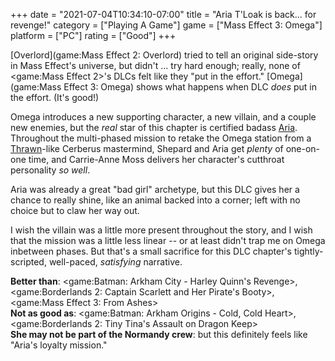 +++
date = "2021-07-04T10:34:10-07:00"
title = "Aria T'Loak is back... for revenge!"
category = ["Playing A Game"]
game = ["Mass Effect 3: Omega"]
platform = ["PC"]
rating = ["Good"]
+++

[Overlord](game:Mass Effect 2: Overlord) tried to tell an original side-story in Mass Effect's universe, but didn't ... try hard enough; really, none of <game:Mass Effect 2>'s DLCs felt like they "put in the effort."  [Omega](game:Mass Effect 3: Omega) shows what happens when DLC <i>does</i> put in the effort.  (It's good!)

Omega introduces a new supporting character, a new villain, and a couple new enemies, but the <i>real</i> star of this chapter is certified badass <a href="https://masseffect.fandom.com/wiki/Aria_T%27Loak">Aria</a>.  Throughout the multi-phased mission to retake the Omega station from a <a href="https://en.wikipedia.org/wiki/Grand_Admiral_Thrawn">Thrawn</a>-like Cerberus mastermind, Shepard and Aria get <i>plenty</i> of one-on-one time, and Carrie-Anne Moss delivers her character's cutthroat personality <i>so well</i>.

Aria was already a great "bad girl" archetype, but this DLC gives her a chance to really shine, like an animal backed into a corner; left with no choice but to claw her way out.

I wish the villain was a little more present throughout the story, and I wish that the mission was a little less linear -- or at least didn't trap me on Omega inbetween phases.  But that's a small sacrifice for this DLC chapter's tightly-scripted, well-paced, <i>satisfying</i> narrative.

<b>Better than</b>: <game:Batman: Arkham City - Harley Quinn's Revenge>, <game:Borderlands 2: Captain Scarlett and Her Pirate's Booty>, <game:Mass Effect 3: From Ashes>  
<b>Not as good as</b>: <game:Batman: Arkham Origins - Cold, Cold Heart>, <game:Borderlands 2: Tiny Tina's Assault on Dragon Keep>  
<b>She may not be part of the Normandy crew</b>: but this definitely feels like "Aria's loyalty mission."
